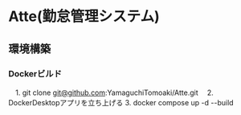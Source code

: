 # Atte(勤怠管理システム)

## 環境構築
### Dockerビルド

　1. git clone git@github.com:YamaguchiTomoaki/Atte.git
　2. DockerDesktopアプリを立ち上げる
  3. docker compose up -d --build
  
